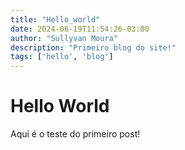 ```yaml
---
title: "Hello_world"
date: 2024-06-19T11:54:26-03:00
author: "Sullyvan Moura"
description: "Primeiro blog do site!"
tags: ['hello', 'blog']
---
```


# Hello World

Aqui é o teste do primeiro post!